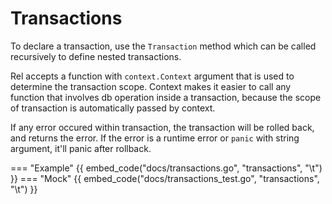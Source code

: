 # Transactions

To declare a transaction, use the `Transaction` method which can be called recursively to define nested transactions.

Rel accepts a function with `context.Context` argument that is used to determine the transaction scope.
Context makes it easier to call any function that involves db operation inside a transaction, because the scope of transaction is automatically passed by context.

If any error occured within transaction, the transaction will be rolled back, and returns the error.
If the error is a runtime error or `panic` with string argument, it'll panic after rollback.

=== "Example"
    {{ embed_code("docs/transactions.go", "transactions", "\t") }}
=== "Mock"
    {{ embed_code("docs/transactions_test.go", "transactions", "\t") }}
